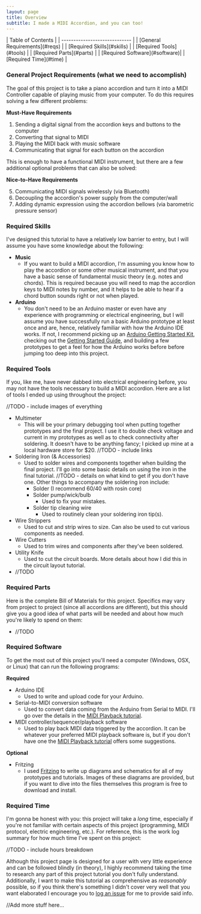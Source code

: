 ```yaml
---
layout: page
title: Overview
subtitle: I made a MIDI Accordion, and you can too!
---
```


<div class="table-of-contents"></div>
| Table of Contents             |
| ----------------------------- |
| [General Requirements](#reqs) |
| [Required Skills](#skills)    |
| [Required Tools](#tools)      |
| [Required Parts](#parts)      |
| [Required Software](#software)|
| [Required Time](#time)        |

### <a name="reqs"></a>General Project Requirements (what we need to accomplish)

The goal of this project is to take a piano accordion and turn it into a MIDI Controller capable of playing music from your computer. To do this requires solving a few different problems:

**Must-Have Requirements**

1. Sending a digital signal from the accordion keys and buttons to the computer 
2. Converting that signal to MIDI 
3. Playing the MIDI back with music software 
4. Communicating that signal for each button on the accordion

This is enough to have a functional MIDI instrument, but there are a few additional optional problems that can also be solved:

**Nice-to-Have Requirements**

5. Communicating MIDI signals wirelessly (via Bluetooth) 
6. Decoupling the accordion's power supply from the computer/wall
7. Adding dynamic expression using the accordion bellows (via barometric pressure sensor)

### <a name="skills"></a>Required Skills

I've designed this tutorial to have a relatively low barrier to entry, but I will assume you have some knowledge about the following:

- **Music**
    - If you want to build a MIDI accordion, I'm assuming you know how to play the accordion or some other musical instrument, and that you have a basic sense of fundamental music theory (e.g. notes and chords).  This is required because you will need to map the accordion keys to MIDI notes by number, and it helps to be able to hear if a chord button sounds right or not when played.
- **Arduino**
    - You don't need to be an Arduino master or even have any experience with programming or electrical engineering, but I will assume you have successfully run a basic Arduino prototype at least once and are, hence, relatively familiar with how the Arduino IDE works.  If not, I recommend picking up an [Arduino Getting Started Kit](https://www.amazon.com/s/ref=nb_sb_ss_c_1_18?url=search-alias%3Daps&field-keywords=arduino+getting+started+kit&sprefix=arduino+getting+st%2Caps%2C202), checking out the [Getting Started Guide](https://www.arduino.cc/en/Guide/HomePage), and building a few prototypes to get a feel for how the Arduino works before before jumping too deep into this project.

### <a name="tools"></a>Required Tools

If you, like me, have never dabbed into electrical engineering before, you may not have the tools necessary to build a MIDI accordion.  Here are a list of tools I ended up using throughout the project:

//TODO - include images of everything

- Multimeter
    - This will be your primary debugging tool when putting together prototypes and the final project.  I use it to double check voltage and current in my prototypes as well as to check connectivity after soldering.  It doesn't have to be anything fancy; I picked up mine at a local hardware store for $20.  //TODO - include links
- Soldering Iron (& Accessories)
    - Used to solder wires and components together when building the final project.  I'll go into some basic details on using the iron in the final tutorial.  //TODO - details on what kind to get if you don't have one.  Other things to accompany the soldering iron include:
	    - Solder (I recommend 60/40 with rosin core)
		- Solder pump/wick/bulb
		    - Used to fix your mistakes.
		- Solder tip cleaning wire
		    - Used to routinely clean your soldering iron tip(s).
- Wire Strippers
    - Used to cut and strip wires to size.  Can also be used to cut various components as needed.
- Wire Cutters
    - Used to trim wires and components after they've been soldered.
- Utility Knife
    - Used to cut the circuit boards.  More details about how I did this in the circuit layout tutorial.
- //TODO

### <a name="parts"></a>Required Parts

Here is the complete Bill of Materials for this project.  Specifics may vary from project to project (since all accordions are different), but this should give you a good idea of what parts will be needed and about how much you're likely to spend on them:

- //TODO

### <a name="software"></a>Required Software

To get the most out of this project you'll need a computer (Windows, OSX, or Linux) that can run the following programs:

**Required**

- Arduino IDE
    - Used to write and upload code for your Arduino.
- Serial-to-MIDI conversion software
    - Used to convert data coming from the Arduino from Serial to MIDI.  I'll go over the details in the [MIDI Playback tutorial](../midi-playback).
- MIDI controller/sequencer/playback software
    - Used to play back MIDI data triggered by the accordion.  It can be whatever your preferred MIDI playback software is, but if you don't have one the [MIDI Playback tutorial](../midi-playback) offers some suggestions.
	
**Optional**

- Fritzing
    - I used [Fritzing](http://fritzing.org/home/) to write up diagrams and schematics for all of my prototypes and tutorials.  Images of these diagrams are provided, but if you want to dive into the files themselves this program is free to download and install.

### <a name="time"></a>Required Time

I'm gonna be honest with you: this project will take a *long* time, especially if you're not familiar with certain aspects of this project (programming, MIDI protocol, electric engineering, etc.).  For reference, this is the work log summary for how much time I've spent on this project:

//TODO - include hours breakdown

Although this project page is designed for a user with very little experience and can be followed blindly (in theory), I highly recommend taking the time to research any part of this project tutorial you don't fully understand.  Additionally, I want to make this tutorial as comprehensive as *reasonably* possible, so if you think there's something I didn't cover very well that you want elaborated I encourage you to [log an issue](https://github.com/bvavra/MIDI_Accordion/issues) for me to provide said info.

//Add more stuff here...